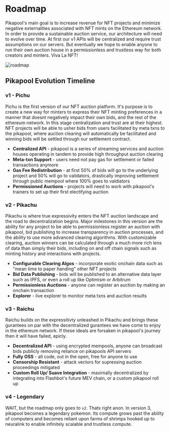 # Roadmap

Pikapool's main goal is to increase revenue for NFT projects and minimize negative externalities associated with NFT mints on the Ethereum network. In order to provide a sustainable auction service, our architecture will need to evolve over time. At first our v1 APIs will be centralized and require trust assumptions on our servers. But eventually we hope to enable anyone to run their own auction house in a permissionless and trustless way for both creators and minters. Viva La NFT!


![roadmap](/img/roadmap.png)


## Pikapool Evolution Timeline

### v1 - Pichu

Pichu is the first version of our NFT auction platform. It's purpose is to create a new way for minters to express their NFT minting preferences in a manner that doesnt negatively impact their own bids, and the rest of the ethereum network. In this stage centralization and trust are at their highest. NFT projects will be able to usher bids from users facilitated by meta txns to the pikapool, where auction clearing will automatically be facilitated and winning bids will be settled through our settlement contract.

- **Centralized API** - pikapool is a series of streaming services and auction houses operating in tandem to provide high throughput auction clearing
- **Meta-txn Support** - users need not pay gas for settlement or failed transactions anymore
- **Gas Fee Redistribution** - at first 50% of bids will go to the underlying project and 50% will go to validators, drastically improving settlement through public mempool where 100% goes to valdiators
- **Permissioned Auctions** - projects will need to work with pikapool's trainers to set up their first electifying auction



### v2 - Pikachu

Pikachu is where true expressivity enters the NFT auction landscape and the road to decentralization begins. Major milestones in this version are the ability for any project to be able to permissionless register an auction with pikapool, bid publishing to increase transparency in auction processes, and the ability to use more advanced clearing algorithms. With customizable clearing, auction winners can be calculated through a much more rich lens of data than simply their bids, including on and off chain signals such as minting history and interactions with projects.

- **Configurable Clearing Algos** - incorporate exotic onchain data such as "mean time to paper handing" other NFT projects 
- **Bid Data Publishing** - bids will be published to an alternative data layer such as IPFS, or even a roll up like Optimism or Arbitrum
- **Permissionless Auctions** - anyone can register an auction by making an onchain transaction
- **Explorer** - live explorer to monitor meta txns and auction results


### v3 - Raichu

Raichu builds on the expressitivty unleashed in Pikachu and brings these gurantees on par with the decentralized gurantees we have come to enjoy in the ethereum network. If these ideals are forsaken in pikapool's journey then it will have failed, epicly.

- **Decentralized API** - using encrypted mempools, anyone can broadcast bids publicly removing reliance on pikapools API servers
- **Fully OSS** - all code, out in the open, free for anyone to use
- **Censorship Resistant** - attack vectors for supressing auction proceedings mitigated
- **Custom Roll Up/ Suave Integration** - maximally decentralized by integrating into Flashbot's future MEV chain, or a custom pikapool roll up

### v4 - Legendary

WAIT, but the roadmap only goes to `v2`. Thats right anon. In version 3, pikapool becomes a legendary pokemon. Its compute grows past the ability of computers and becomes reliant upon farms of shrimps hooked up to neuralink to enable infinitely scalable and trustless compute.